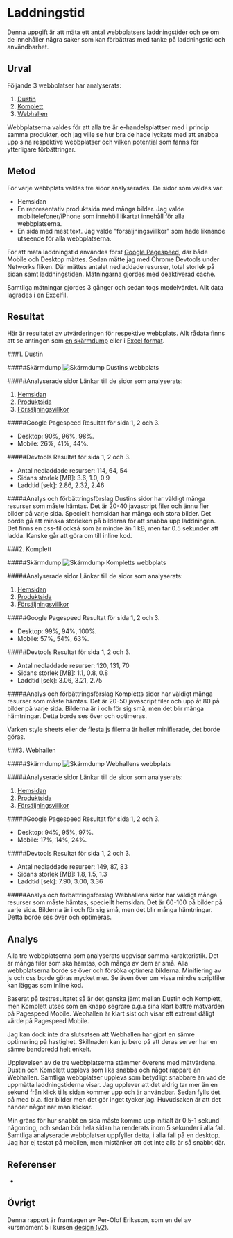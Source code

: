 Laddningstid
=========================
Denna uppgift är att mäta ett antal webbplatsers laddningstider och se om de innehåller några saker som kan förbättras med tanke på laddningstid och användbarhet.

Urval
-----------------------
Följande 3 webbplatser har analyserats:

1. [Dustin](https://www.dustinhome.se/)
2. [Komplett](https://www.komplett.se/)
3. [Webhallen](https://www.webhallen.com/)

Webbplatserna valdes för att alla tre är e-handelsplattser med i princip samma produkter, och jag ville se hur bra de hade lyckats med att snabba upp sina respektive webbplatser och vilken potential som fanns för ytterligare förbättringar.

Metod
-----------------------
För varje webbplats valdes tre sidor analyserades. De sidor som valdes var:

* Hemsidan
* En representativ produktsida med många bilder. Jag valde mobiltelefoner/iPhone som innehöll likartat innehåll för alla webbplatserna.
* En sida med mest text. Jag valde "försäljningsvillkor" som hade liknande utseende för alla webbplatserna.

För att mäta laddningstid användes först [Google Pagespeed](https://developers.google.com/speed/pagespeed/insights/), där både Mobile och Desktop mättes. Sedan mätte jag med Chrome Devtools under Networks fliken. Där mättes antalet nedladdade resurser, total storlek på sidan samt laddningstiden. Mätningarna gjordes med deaktiverad cache.

Samtliga mätningar gjordes 3 gånger och sedan togs medelvärdet. Allt data lagrades i en Excelfil.

Resultat
-----------------------
Här är resultatet av utvärderingen för respektive webbplats. Allt rådata finns att se antingen som [en skärmdump](files/Loadmeasurements.png) eller i [Excel format](files/Loadmeasurements.xlsx).

###1. Dustin

#####Skärmdump
![Skärmdump Dustins webbplats](image/theme/Dustin.png?w=800)

#####Analyserade sidor
Länkar till de sidor som analyserats:

1. [Hemsidan](https://www.dustinhome.se)
2. [Produktsida](https://www.dustinhome.se/group/hardvara/telefoner-gps/smartphones/iphone/)
3. [Försäljningsvillkor](https://www.dustinhome.se/service/forsaljningsvillkor)

#####Google Pagespeed
Resultat för sida 1, 2 och 3.

* Desktop: 90%, 96%, 98%.
* Mobile:  26%, 41%, 44%.

#####Devtools
Resultat för sida 1, 2 och 3.

* Antal nedladdade resurser: 114, 64, 54
* Sidans storlek [MB]: 3.6, 1.0, 0.9
* Laddtid [sek]: 2.86, 2.32, 2.46

#####Analys och förbättringsförslag
Dustins sidor har väldigt många resurser som måste hämtas. Det är 20-40 javascript filer och ännu fler bilder på varje sida. Speciellt hemsidan har många och stora bilder. Det borde gå att minska storleken på bilderna för att snabba upp laddningen. Det finns en css-fil också som är mindre än 1 kB, men tar 0.5 sekunder att ladda. Kanske går att göra om till inline kod.

###2. Komplett

#####Skärmdump
![Skärmdump Kompletts webbplats](image/theme/Komplett.png?w=800)

#####Analyserade sidor
Länkar till de sidor som analyserats:

1. [Hemsidan](https://www.komplett.se)
2. [Produktsida](https://www.komplett.se/category/21064/mobil/mobiltelefon?nlevel=10444%C2%A721064&manufacturer=Apple&hits=48)
3. [Försäljningsvillkor](https://www.komplett.se/kundservice/om-komplett/foersaeljningsvillkor/)

#####Google Pagespeed
Resultat för sida 1, 2 och 3.

* Desktop: 99%, 94%, 100%.
* Mobile:  57%, 54%, 63%.

#####Devtools
Resultat för sida 1, 2 och 3.

* Antal nedladdade resurser: 120, 131, 70
* Sidans storlek [MB]: 1.1, 0.8, 0.8
* Laddtid [sek]: 3.06, 3.21, 2.75

#####Analys och förbättringsförslag
Kompletts sidor har väldigt många resurser som måste hämtas. Det är 20-50 javascript filer och upp åt 80 på bilder på varje sida. Bilderna är i och för sig små, men det blir många hämtningar. Detta borde ses över och optimeras.

Varken style sheets eller de flesta js filerna är heller minifierade, det borde göras.

###3. Webhallen

#####Skärmdump
![Skärmdump Webhallens webbplats](image/theme/Webhallen.png?w=800)

#####Analyserade sidor
Länkar till de sidor som analyserats:

1. [Hemsidan](https://www.webhallen.com)
2. [Produktsida](https://www.webhallen.com/se/category/2761-iPhone?page=1)
3. [Försäljningsvillkor](https://www.webhallen.com/se/info/8-Kopvillkor)

#####Google Pagespeed
Resultat för sida 1, 2 och 3.

* Desktop: 94%, 95%, 97%.
* Mobile:  17%, 14%, 24%.

#####Devtools
Resultat för sida 1, 2 och 3.

* Antal nedladdade resurser: 149, 87, 83
* Sidans storlek [MB]: 1.8, 1.5, 1.3
* Laddtid [sek]: 7.90, 3.00, 3.36

#####Analys och förbättringsförslag
Webhallens sidor har väldigt många resurser som måste hämtas, speciellt hemsidan. Det är 60-100 på bilder på varje sida. Bilderna är i och för sig små, men det blir många hämtningar. Detta borde ses över och optimeras.

Analys
-----------------------
Alla tre webbplatserna som analyserats uppvisar samma karakteristik. Det är många filer som ska hämtas, och många av dem är små. Alla webbplatserna borde se över och försöka optimera bilderna. Minifiering av js och css borde göras mycket mer. Se även över om vissa mindre scriptfiler kan läggas som inline kod.

Baserat på testresultatet så är det ganska jämt mellan Dustin och Komplett, men Komplett utses som en knapp segrare p.g.a sina klart bättre mätvärden på Pagespeed Mobile. Webhallen är klart sist och visar ett extremt dåligt värde på Pagespeed Mobile.

Jag kan dock inte dra slutsatsen att Webhallen har gjort en sämre optimering på hastighet. Skillnaden kan ju bero på att deras server har en sämre bandbredd helt enkelt.

Upplevelsen av de tre webbplatserna stämmer överens med mätvärdena. Dustin och Komplett upplevs som lika snabba och något rappare än Webhallen. Samtliga webbplatser upplevs som betydligt snabbare än vad de uppmätta laddningstiderna visar. Jag upplever att det aldrig tar mer än en sekund från klick tills sidan kommer upp och är användbar. Sedan fylls det på med bl.a. fler bilder men det gör inget tycker jag. Huvudsaken är att det händer något när man klickar.

Min gräns för hur snabbt en sida måste komma upp initialt är 0.5-1 sekund någonting, och sedan bör hela sidan ha renderats inom 5 sekunder i alla fall. Samtliga analyserade webbplatser uppfyller detta, i alla fall på en desktop. Jag har ej testat på mobilen, men mistänker att det inte alls är så snabbt där.

Referenser
-----------------------
-

Övrigt
-----------------------
Denna rapport är framtagen av Per-Olof Eriksson, som en del av kursmoment 5 i kursen [design (v2)](https://dbwebb.se/kurser/design-v2).
